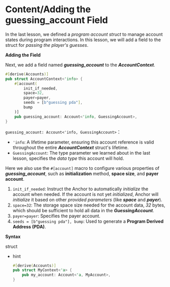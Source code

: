 # Content/**Adding the guessing_account Field**

In the last lesson, we defined a *program account struct* to manage account states during program interactions. In this lesson, we will add a field to the struct for *passing the player's guesses*.

**Adding the Field**

Next, we add a field named ***guessing_account*** to the ***AccountContext***.

```rust
#[derive(Accounts)]
pub struct AccountContext<'info> {
    #[account(
        init_if_needed,
        space=32,
        payer=payer,
        seeds = [b"guessing pda"],
        bump
    )]
    pub guessing_account: Account<'info, GuessingAccount>,
}
```

`guessing_account: Account<'info, GuessingAccount>`：

- `'info`: A lifetime parameter, ensuring this account reference is valid throughout the entire ***AccountContext*** struct's lifetime.
- `GuessingAccount`: The type parameter we learned about in the last lesson, specifies the *data type* this account will hold.

Here we also use the `#[account]` macro to configure various properties of  ***guessing_account***, such as **initialization** method, **space size**, and **payer account**.

1. `init_if_needed`: Instruct the Anchor to automatically *initialize* the account when needed. If the account is not yet *initialized*, Anchor will *initialize* it based on other *provided parameters* (like ***space*** and ***payer***).
2. `space=32`: The storage space size needed for the account data, *32* bytes, which should be sufficient to hold all data in the ***GuessingAccount***.
3. `payer=payer`: Specifies the payer account.
4. `seeds = [b"guessing pda"], bump`: Used to generate a **Program Derived Address (PDA)**.

**Syntax**

struct

- hint
    
    ```rust
    #[derive(Accounts)]
    pub struct MyContext<'a> {
        pub my_account: Account<'a, MyAccount>,
    }
    ```